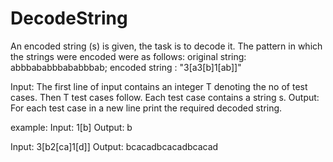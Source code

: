 # DecodeString

An encoded string (s) is given, the task is to decode it. The pattern in which the strings were encoded were as follows:
original string: abbbababbbababbbab;
encoded string : "3[a3[b]1[ab]]"

Input:
The first line of input contains an integer T denoting the no of test cases. Then T test cases follow. Each test case contains a string s.
Output:
For each test case in a new line print the required decoded string.

example:
Input: 1[b]
Output: b

Input: 3[b2[ca]1[d]]
Output: bcacadbcacadbcacad
